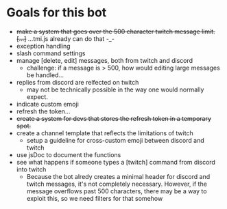 # Goals for this bot

* ~~make a system that goes over the 500 character twitch message limit. [...]~~ ...tmi.js already can do that -_-
* exception handling
* slash command settings
* manage [delete, edit] messages, both from twitch and discord
    * challenge: if a message is > 500, how would editing large messages be handled...
* replies from discord are relfected on twitch
    * may not be technically possible in the way one would normally expect.
* indicate custom emoji
* refresh the token...
* ~~create a system for devs that stores the refresh token in a temporary spot.~~
* create a channel template that reflects the limitations of twitch
    * setup a guideline for cross-custom emoji between discord and twitch
* use jsDoc to document the functions
* see what happens if someone types a [twitch] command from discord into twitch
    * Because the bot alredy creates a minimal header for discord and twitch messages, it's not completely necessary. However, if the message overflows past 500 characters, there may be a way to exploit this, so we need filters for that somehow